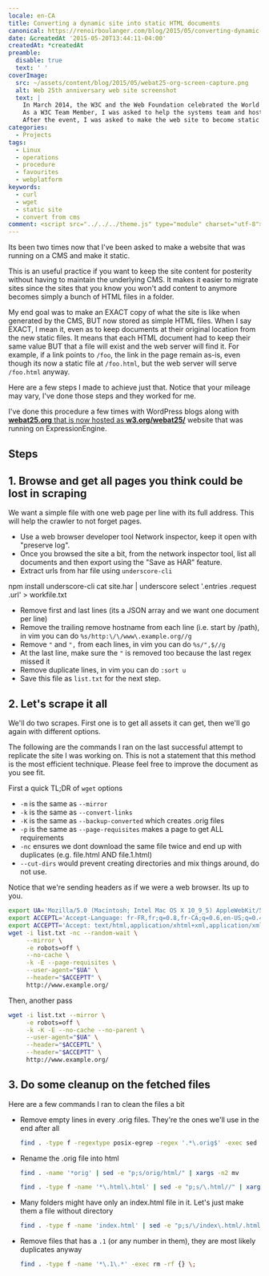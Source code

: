```yaml
---
locale: en-CA
title: Converting a dynamic site into static HTML documents
canonical: https://renoirboulanger.com/blog/2015/05/converting-dynamic-site-static-copy/
date: &createdAt '2015-05-20T13:44:11-04:00'
createdAt: *createdAt
preamble:
  disable: true
  text: ' '
coverImage:
  src: ~/assets/content/blog/2015/05/webat25-org-screen-capture.png
  alt: Web 25th anniversary web site screenshot
  text: |
    In March 2014, the W3C and the Web Foundation celebrated the World Wide Web 24th anniversary.
    As a W3C Team Member, I was asked to help the systems team and host the event’s web site.
    After the event, I was asked to make the web site to become static HTML documents so the systems team wouldn’t have to maintain the CMS it was using.
categories:
  - Projects
tags:
  - Linux
  - operations
  - procedure
  - favourites
  - webplatform
keywords:
  - curl
  - wget
  - static site
  - convert from cms
comment: <script src="../../../theme.js" type="module" charset="utf-8"></script>
---
```


Its been two times now that I've been asked to make a website that was running
on a CMS and make it static.

This is an useful practice if you want to keep the site content for posterity
without having to maintain the underlying CMS. It makes it easier to migrate
sites since the sites that you know you won't add content to anymore becomes
simply a bunch of HTML files in a folder.

My end goal was to make an EXACT copy of what the site is like when generated by
the CMS, BUT now stored as simple HTML files. When I say EXACT, I mean it, even
as to keep documents at their original location from the new static files. It
means that each HTML document had to keep their same value BUT that a file will
exist and the web server will find it. For example, if a link points to `/foo`,
the link in the page remain as-is, even though its now a static file at
`/foo.html`, but the web server will serve `/foo.html` anyway.

Here are a few steps I made to achieve just that. Notice that your mileage may
vary, I've done those steps and they worked for me.

I've done this procedure a few times with WordPress blogs along with
[**webat25.org** that is now hosted as **w3.org/webat25/**][0] website that was
running on ExpressionEngine.

## Steps

## 1\. Browse and get all pages you think could be lost in scraping

We want a simple file with one web page per line with its full address. This
will help the crawler to not forget pages.

- Use a web browser developer tool Network inspector, keep it open with
  "preserve log".
- Once you browsed the site a bit, from the network inspector tool, list all
  documents and then export using the "Save as HAR" feature.
- Extract urls from har file using `underscore-cli`

npm install underscore-cli cat site.har | underscore select '.entries .request
.url' \> workfile.txt

- Remove first and last lines (its a JSON array and we want one document per
  line)
- Remove the trailing remove hostname from each line (i.e. start by /path), in
  vim you can do `%s/http:\/\/www\.example.org//g`
- Remove `"` and `",` from each lines, in vim you can do `%s/",$//g`
- At the last line, make sure the `"` is removed too because the last regex
  missed it
- Remove duplicate lines, in vim you can do `:sort u`
- Save this file as `list.txt` for the next step.

## 2\. Let's scrape it all

We'll do two scrapes. First one is to get all assets it can get, then we'll go
again with different options.

The following are the commands I ran on the last successful attempt to replicate
the site I was working on. This is not a statement that this method is the most
efficient technique. Please feel free to improve the document as you see fit.

First a quick TL;DR of `wget` options

- `-m` is the same as `--mirror`
- `-k` is the same as `--convert-links`
- `-K` is the same as `--backup-converted` which creates .orig files
- `-p` is the same as `--page-requisites` makes a page to get ALL requirements
- `-nc` ensures we dont download the same file twice and end up with duplicates
  (e.g. file.html AND file.1.html)
- `--cut-dirs` would prevent creating directories and mix things around, do not
  use.

Notice that we're sending headers as if we were a web browser. Its up to you.

```bash
export UA='Mozilla/5.0 (Macintosh; Intel Mac OS X 10_9_5) AppleWebKit/537.36 (KHTML, like Gecko) Chrome/40.0.2214.94 Safari/537.36'
export ACCEPTL='Accept-Language: fr-FR,fr;q=0.8,fr-CA;q=0.6,en-US;q=0.4,en;q=0.2'
export ACCEPTT='Accept: text/html,application/xhtml+xml,application/xml;q=0.9,image/webp,*/*;q=0.8'
wget -i list.txt -nc --random-wait \
     --mirror \
     -e robots=off \
     --no-cache \
     -k -E --page-requisites \
     --user-agent="$UA" \
     --header="$ACCEPTT" \
     http://www.example.org/
```

Then, another pass

```bash
wget -i list.txt --mirror \
     -e robots=off \
     -k -K -E --no-cache --no-parent \
     --user-agent="$UA" \
     --header="$ACCEPTL" \
     --header="$ACCEPTT" \
     http://www.example.org/
```

## 3\. Do some cleanup on the fetched files

Here are a few commands I ran to clean the files a bit

- Remove empty lines in every .orig files. They're the ones we'll use in the end
  after all

  ```bash
  find . -type f -regextype posix-egrep -regex '.*\.orig$' -exec sed -i 's/\r//' {} \;
  ```

- Rename the .orig file into html

  ```bash
  find . -name '*orig' | sed -e "p;s/orig/html/" | xargs -n2 mv

  find . -type f -name '*\.html\.html' | sed -e "p;s/\.html//" | xargs -n2 mv
  ```

- Many folders might have only an index.html file in it. Let's just make them a
  file without directory

  ```bash
  find . -type f -name 'index.html' | sed -e "p;s/\/index\.html/.html/" | xargs -n2 mv
  ```

- Remove files that has a `.1` (or any number in them), they are most likely
  duplicates anyway

  ```bash
  find . -type f -name '*\.1\.*' -exec rm -rf {} \;
  ```

[0]: https://www.w3.org/webat25/
